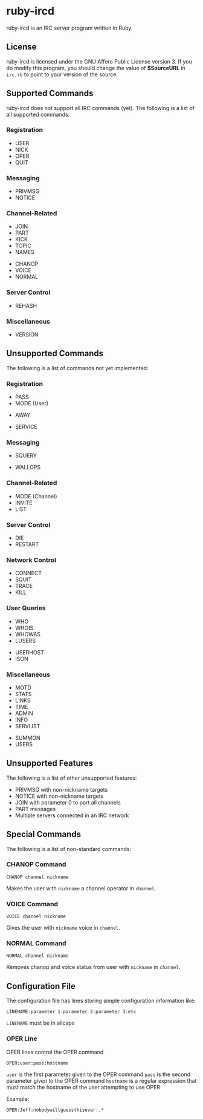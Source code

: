 # ruby-ircd #
ruby-ircd is an IRC server program written in Ruby.


## License ##
ruby-ircd is licensed under the GNU Affero Public License version 3. If you do modify this program, you should change the value of **$SourceURL** in `irc.rb` to point to your version of the source.


## Supported Commands ##
ruby-ircd does not support all IRC commands (yet). The following is a list of all supported commands:

### Registration ###
- USER
- NICK
- OPER
- QUIT

### Messaging ###
- PRIVMSG
- NOTICE

### Channel-Related ###
- JOIN
- PART
- KICK
- TOPIC
- NAMES
+ CHANOP
+ VOICE
+ NORMAL

### Server Control ###
- REHASH

### Miscellaneous ###
- VERSION


## Unsupported Commands ##
The following is a list of commands not yet implemented:

### Registration ###
- PASS
- MODE (User)
* AWAY
- SERVICE

### Messaging ###
- SQUERY
* WALLOPS

### Channel-Related ###
- MODE (Channel)
- INVITE
- LIST

### Server Control ###
* DIE
* RESTART

### Network Control ###
- CONNECT
- SQUIT
- TRACE
- KILL

### User Queries ###
- WHO
- WHOIS
- WHOWAS
- LUSERS
* USERHOST
* ISON

### Miscellaneous ###
- MOTD
- STATS
- LINKS
- TIME
- ADMIN
- INFO
- SERVLIST
* SUMMON
* USERS


## Unsupported Features ##
The following is a list of other unsupported features:

- PRIVMSG with non-nickname targets
- NOTICE with non-nickname targets
- JOIN with parameter 0 to part all channels
- PART messages
- Multiple servers connected in an IRC network


## Special Commands ##
The following is a list of non-standard commands:

### CHANOP Command ###

`CHANOP channel nickname`

Makes the user with `nickname` a channel operator in `channel`.


### VOICE Command ###

`VOICE channel nickname`

Gives the user with `nickname` voice in `channel`.


### NORMAL Command ###

`NORMAL channel nickname`

Removes chanop and voice status from user with `nickname` in `channel`.


## Configuration File ##
The configuration file has lines storing simple configuration information like:

`LINENAME:parameter 1:parameter 2:parameter 3:etc`

`LINENAME` must be in allcaps


### OPER Line ###
OPER lines control the OPER command

`OPER:user:pass:hostname`

`user` is the first parameter given to the OPER command
`pass` is the second parameter given to the OPER command
`hostname` is a regular expression that must match the hostname of the user attempting to use OPER

Example:

`OPER:Jeff:nobodywillguessthisever:.*`

